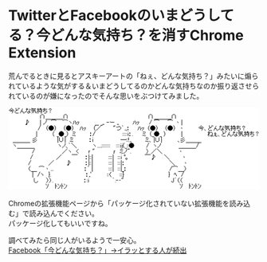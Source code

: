 # TwitterとFacebookのいまどうしてる？今どんな気持ち？を消すChrome Extension

荒んでるときに見るとアスキーアートの「ねぇ、どんな気持ち？」みたいに煽られているような気がする＆いまどうしてるのかどんな気持ちなのか振り返させられているのが嫌になったのでそんな思いをぶつけてみました。

<img src="https://raw.githubusercontent.com/Y-Kogawa/ce-noisy_shut_up/master/aa.png">

Chromeの拡張機能ページから「パッケージ化されていない拡張機能を読み込む」で読み込んでください。  
パッケージ化してもいいですね。

調べてみたら同じ人がいるようで一安心。  
<a href="http://nlab.itmedia.co.jp/nl/articles/1212/06/news111.html" target="_blank">Facebook「今どんな気持ち？」→イラッとする人が続出</a>
